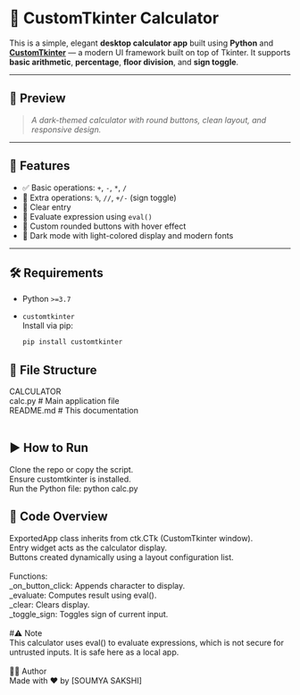 # 🧮 CustomTkinter Calculator

This is a simple, elegant **desktop calculator app** built using **Python** and **[CustomTkinter](https://github.com/TomSchimansky/CustomTkinter)** — a modern UI framework built on top of Tkinter. It supports **basic arithmetic**, **percentage**, **floor division**, and **sign toggle**.

---

## 📸 Preview

> _A dark-themed calculator with round buttons, clean layout, and responsive design._

---

## 🚀 Features

- ✅ Basic operations: `+`, `-`, `*`, `/`
- 🧮 Extra operations: `%`, `//`, `+/-` (sign toggle)
- 🧼 Clear entry
- 🟰 Evaluate expression using `eval()`
- 💅 Custom rounded buttons with hover effect
- 🎨 Dark mode with light-colored display and modern fonts

---

## 🛠 Requirements

- Python `>=3.7`
- `customtkinter`  
  Install via pip:

  ```bash
  pip install customtkinter
  
## 📂 File Structure<br>
CALCULATOR<br>
calc.py     # Main application file<br>
README.md         # This documentation<br>
<br>
## ▶️ How to Run<br>
Clone the repo or copy the script.<br>
Ensure customtkinter is installed.<br>
Run the Python file:
python calc.py
<br>
## 🧠 Code Overview<br>
ExportedApp class inherits from ctk.CTk (CustomTkinter window).<br>
Entry widget acts as the calculator display.<br>
Buttons created dynamically using a layout configuration list.<br>
<br>
Functions:<br>
_on_button_click: Appends character to display.<br>
_evaluate: Computes result using eval().<br>
_clear: Clears display.<br>
_toggle_sign: Toggles sign of current input.<br>
<br>
#⚠️ Note<br>
This calculator uses eval() to evaluate expressions, which is not secure for untrusted inputs. It is safe here as a local app.<br>
<br>
🧑‍💻 Author<br>
Made with ❤️ by [SOUMYA SAKSHI]<br>
